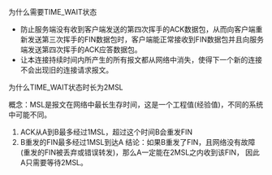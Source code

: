 为什么需要TIME_WAIT状态

- 防止服务端没有收到客户端发送的第四次挥手的ACK数据包，从而向客户端重新发送第三次挥手的FIN数据包时，客户端能正常接收到FIN数据包并且向服务端发送第四次挥手的ACK应答数据包。
- 让本连接持续时间内所产生的所有报文都从网络中消失，使得下一个新的连接不会出现旧的连接请求报文。




为什么TIME_WAIT状态时长为2MSL

概念：MSL是报文在网络中最长生存时间，这是一个工程值(经验值)，不同的系统中可能不同。
1. ACK从A到B最多经过1MSL，超过这个时间B会重发FIN
2. B重发的FIN最多经过1MSL到达A
结论：如果B重发了FIN，且网络没有故障(重发的FIN被丢弃或错误转发)，那么A一定能在2MSL之内收到该FIN，
因此A只需要等待2MSL。
